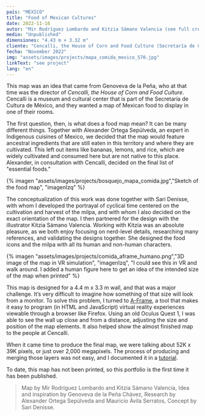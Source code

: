 ```yaml
---
país: "MEXICO"
title: "Food of Mexican Cultures"
date: 2022-11-16
autor: "Mir Rodríguez Lombardo and Kitzia Sámano Valencia (see full credits below)"
medio: "Unpublished"
dimensiones: "4.43 m × 3.32 m"
cliente: "Cencalli, the House of Corn and Food Culture (Secretaría de Cultura de México)"
fecha: "November 2022"
img: "assets/images/projects/mapa_comida_mexico_570.jpg"
linkText: "see project"
lang: "en"
---
```


  <script src="/assets/js/openseadragon/openseadragon.min.js"></script>

This map was an idea that came from Genoveva de la Peña, who at that time was the director of _Cencalli, the House of Corn and Food Culture_. Cencalli is a museum and cultural center that is part of the Secretaría de Cultura de México, and they wanted a map of Mexican food to display in one of their rooms.

The first question, then, is what does a food map mean? It can be many different things. Together with Alexander Ortega Sepúlveda, an expert in Indigenous cuisines of Mexico, we decided that the map would feature ancestral ingredients that are still eaten in this territory and where they are cultivated. This left out items like bananas, lemons, and rice, which are widely cultivated and consumed here but are not native to this place. Alexander, in consultation with Cencalli, decided on the final list of "essential foods."

{% imagen "assets/images/projects/bosquejo_mapa_comida.jpg","Sketch of the food map", "imagenIzq" %}

The conceptualization of this work was done together with Sari Denisse, with whom I developed the portrayal of cyclical time centered on the cultivation and harvest of the milpa, and with whom I also decided on the exact orientation of the map. I then partnered for the design with the illustrator Kitzia Sámano Valencia. Working with Kitzia was an absolute pleasure, as we both enjoy focusing on nerd-level details, researching many references, and validating the designs together. She designed the food icons and the milpa with all its human and non-human characters.

{% imagen "assets/images/projects/comida_aframe_humano.png","3D image of the map in VR simulation", "imagenIzq", "I could see this in VR and walk around. I added a human figure here to get an idea of the intended size of the map when printed"  %}

This map is designed for a 4.4 m x 3.3 m wall, and that was a major challenge. It’s very difficult to imagine how something of that size will look from a monitor. To solve this problem, I turned to [A-Frame](https://aframe.io/), a tool that makes it easy to program (in HTML and JavaScript) virtual reality experiences viewable through a browser like Firefox. Using an old Oculus Quest 1, I was able to see the wall up close and from a distance, adjusting the size and position of the map elements. It also helped show the almost finished map to the people at Cencalli.

When it came time to produce the final map, we were talking about 52K x 39K pixels, or just over 2,000 megapixels. The process of producing and merging those layers was not easy, and I documented it in a [tutorial](https://mirrodriguezlombardo.com/huge-images).

To date, this map has not been printed, so this portfolio is the first time it has been published.

> Map by Mir Rodríguez Lombardo and Kitzia Sámano Valencia,
> Idea and inspiration by Genoveva de la Peña Chávez,
> Research by Alexander Ortega Sepúlveda and Mauricio Ávila Serratos,
> Concept by Sari Denisse.

<div id="comidaMapaZoom" class="openseadragon" style="width: 95vw; height: 100vh; margin: 1em calc(50% - 50vw);"></div>

<script type="text/javascript">
    var viewer = OpenSeadragon({
        id: "comidaMapaZoom",
        prefixUrl: "/assets/js/openseadragon/images/",
        tileSources: "/mosaicos/comida.dzi",
            // visibilityRatio: 1.0,

        defaultZoomLevel: 	0,
        // minZoomLevel: 0,
        maxZoomLevel:16,
        // constrainDuringPan: true,
        showNavigator: true,
    navigatorPosition: "BOTTOM_LEFT",
    });
</script>
